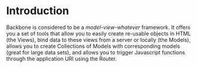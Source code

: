 # Introduction

<p>Backbone is considered to be a <em>model-view-whatever</em> framework. It offers you a set of tools that
allow you to easily create re-usable objects in HTML (the Views), bind data to these views from a server or locally (the Models),
allows you to create Collections of Models with corresponding models (great for large data sets), and allows you to trigger
Javascript functions through the application URI using the Router.</p>
